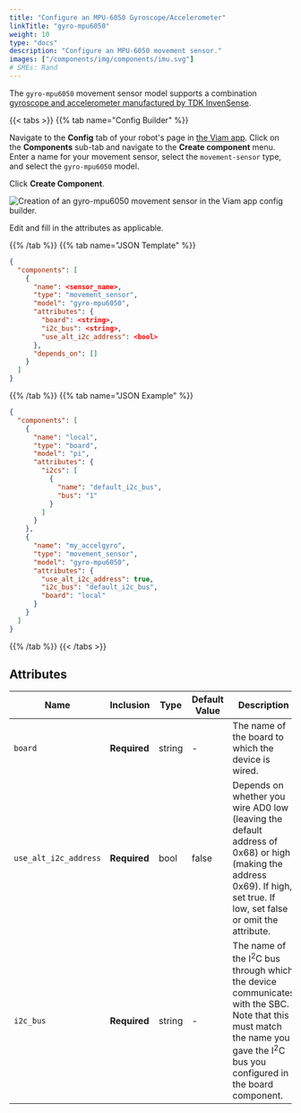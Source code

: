 ```yaml
---
title: "Configure an MPU-6050 Gyroscope/Accelerometer"
linkTitle: "gyro-mpu6050"
weight: 10
type: "docs"
description: "Configure an MPU-6050 movement sensor."
images: ["/components/img/components/imu.svg"]
# SMEs: Rand
---
```


The `gyro-mpu6050` movement sensor model supports a combination [gyroscope and accelerometer manufactured by TDK InvenSense](https://invensense.tdk.com/products/motion-tracking/6-axis/mpu-6050/).

{{< tabs >}}
{{% tab name="Config Builder" %}}

Navigate to the **Config** tab of your robot's page in [the Viam app](https://app.viam.com).
Click on the **Components** sub-tab and navigate to the **Create component** menu.
Enter a name for your movement sensor, select the `movement-sensor` type, and select the `gyro-mpu6050` model.

Click **Create Component**.

![Creation of an `gyro-mpu6050` movement sensor in the Viam app config builder.](../img/mpu6050-builder.png)

Edit and fill in the attributes as applicable.

{{% /tab %}}
{{% tab name="JSON Template" %}}

```json {class="line-numbers linkable-line-numbers"}
{
  "components": [
    {
      "name": <sensor_name>,
      "type": "movement_sensor",
      "model": "gyro-mpu6050",
      "attributes": {
        "board": <string>,
        "i2c_bus": <string>,
        "use_alt_i2c_address": <bool>
      },
      "depends_on": []
    }
  ]
}
```

{{% /tab %}}
{{% tab name="JSON Example" %}}

```json {class="line-numbers linkable-line-numbers"}
{
  "components": [
    {
      "name": "local",
      "type": "board",
      "model": "pi",
      "attributes": {
        "i2cs": [
          {
            "name": "default_i2c_bus",
            "bus": "1"
          }
        ]
      }
    },
    {
      "name": "my_accelgyro",
      "type": "movement_sensor",
      "model": "gyro-mpu6050",
      "attributes": {
        "use_alt_i2c_address": true,
        "i2c_bus": "default_i2c_bus",
        "board": "local"
      }
    }
  ]
}
```

{{% /tab %}}
{{< /tabs >}}

## Attributes

Name | Inclusion | Type | Default Value | Description
---- | --------- | ---- | ------------- | -----------
`board` | **Required** | string | - | The name of the board to which the device is wired.
`use_alt_i2c_address` | **Required** | bool | false | Depends on whether you wire AD0 low (leaving the default address of 0x68) or high (making the address 0x69). If high, set true. If low, set false or omit the attribute.
`i2c_bus` | **Required** | string | - | The name of the I<sup>2</sup>C bus through which the device communicates with the SBC. Note that this must match the name you gave the I<sup>2</sup>C bus you configured in the board component.

